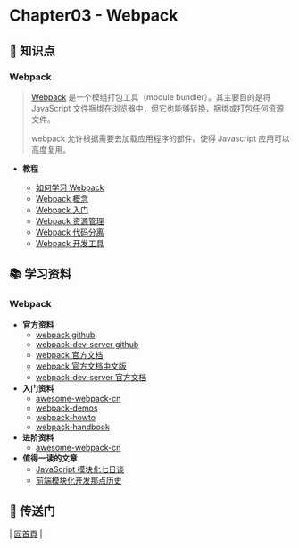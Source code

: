 # Chapter03 - Webpack

## :memo: 知识点

### Webpack

> [Webpack](https://webpack.github.io/) 是一个模组打包工具（module bundler）。其主要目的是将 JavaScript 文件捆绑在浏览器中，但它也能够转换，捆绑或打包任何资源文件。
>
> webpack 允许根据需要去加载应用程序的部件。使得 Javascript 应用可以高度复用。
>

- **教程**

  * [如何学习 Webpack](https://github.com/dunwu/react-step-by-step/tree/master/docs/chapter03/webpack/webpack-howto.md)
  * [Webpack 概念](https://github.com/dunwu/react-step-by-step/tree/master/docs/chapter03/webpack/concept.md)
  * [Webpack 入门](https://github.com/dunwu/react-step-by-step/tree/master/docs/chapter03/webpack/webpack-tutorial.md)
  * [Webpack 资源管理](https://github.com/dunwu/react-step-by-step/tree/master/docs/chapter03/webpack/asset-management.md)
  * [Webpack 代码分离](https://github.com/dunwu/react-step-by-step/tree/master/docs/chapter03/webpack/code-splitting.md)
  * [Webpack 开发工具](https://github.com/dunwu/react-step-by-step/tree/master/docs/chapter03/webpack/development.md)

## :books: 学习资料

### Webpack

- **官方资料**
  - [webpack github](https://github.com/webpack/webpack)
  - [webpack-dev-server github](https://github.com/webpack/webpack-dev-server)
  - [webpack 官方文档](https://webpack.js.org/)
  - [webpack 官方文档中文版](https://doc.webpack-china.org/)
  - [webpack-dev-server 官方文档](http://webpack.github.io/docs/webpack-dev-server.html)
- **入门资料**
  - [awesome-webpack-cn](https://github.com/webpack-china/awesome-webpack-cn)
  - [webpack-demos](https://github.com/ruanyf/webpack-demos)
  - [webpack-howto](https://github.com/petehunt/webpack-howto/blob/master/README-zh.md)
  - [webpack-handbook](http://zhaoda.net/webpack-handbook/index.html)
- **进阶资料**
  - [awesome-webpack-cn](https://github.com/webpack-china/awesome-webpack-cn)
- **值得一读的文章**
  - [JavaScript 模块化七日谈](http://huangxuan.me/2015/07/09/js-module-7day/)
  - [前端模块化开发那点历史](https://github.com/seajs/seajs/issues/588)

## :door: 传送门

| [回首頁](https://github.com/dunwu/react-step-by-step/tree/master/docs) |
